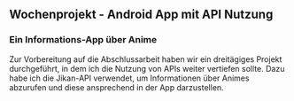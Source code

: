 ## Wochenprojekt - Android App mit API Nutzung

### Ein Informations-App über Anime

Zur Vorbereitung auf die Abschlussarbeit haben wir ein dreitägiges Projekt durchgeführt, in dem ich die Nutzung von APIs weiter vertiefen sollte.
Dazu habe ich die Jikan-API verwendet, um Informationen über Animes abzurufen und diese ansprechend in der App darzustellen.


